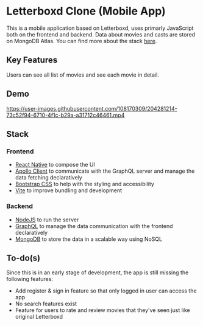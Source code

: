 # Letterboxd Clone (Mobile App)

This is a mobile application based on Letterboxd, uses primarly JavaScript both on the frontend and backend. Data about movies and casts are stored on MongoDB Atlas. You can find more about the stack <a href="#stack">here</a>.

## Key Features

Users can see all list of movies and see each movie in detail.

## Demo

https://user-images.githubusercontent.com/108170309/204281214-73c52f94-6710-4f1c-b29a-a31712c46461.mp4

## Stack
<a name="stack"></a>

### Frontend
* [React Native](https://reactnative.dev/) to compose the UI
* [Apollo Client](https://www.apollographql.com/docs/react/) to communicate with the GraphQL server and manage the data fetching declaratively
* [Bootstrap CSS](https://react-bootstrap.github.io/) to help with the styling and accessibility
* [Vite](https://vitejs.dev/) to improve bundling and development

### Backend
* [NodeJS](https://nodejs.org/en/) to run the server
* [GraphQL](https://graphql.org/) to manage the data communication with the frontend declaratively
* [MongoDB](https://www.mongodb.com/) to store the data in a scalable way using NoSQL

## To-do(s)
Since this is in an early stage of development, the app is still missing the following features:
* Add register & sign in feature so that only logged in user can access the app
* No search features exist
* Feature for users to rate and review movies that they've seen just like original Letterboxd
